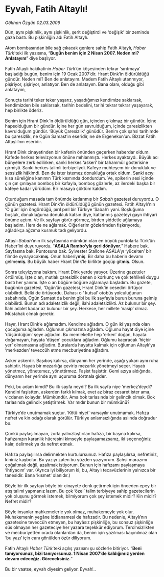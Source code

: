 # Eyvah, Fatih Altaylı!

*Gökhan Özgün 02.03.2009*

<div class="taraf_structure_2col_1zq">
<div class="margen_n">



 <p>Dün, aynı pişkinlik, aynı şişkinlik, şerit değiştirdi ve ‘değişik’ bir zeminde gaza bastı. Bu pişkinliğin adı Fatih Altaylı. <br/><br/>Atom bombasından bile sağ çıkacak genlere sahip Fatih Altaylı, <i>Haber Türk</i>’teki ilk yazısına, “<b>Bugün benim için 2 Nisan 2007. Neden mi? Anlatayım</b>” diye başlıyor. <br/><br/>Fatih Altaylı hakikatinin <i>Haber Türk</i>’ün köşesinden tekrar ‘sırıtmaya’ başladığı bugün, benim için 19 Ocak 2007’dir. Hrant Dink’in öldürüldüğü gündür. Neden mi? Ben de anlatayım. Madem Fatih Altaylı utanmıyor, pişiriyor, şişiriyor, anlatıyor. Ben de anlatayım. Bana olanı, olduğu gibi anlatayım, <br/><br/>Sonuçta tarihi teker teker yaşarız, yaşadığımızı kendimize saklarsak, kendimizden bile saklarsak, tarihin bedelini, tarihi tekrar tekrar yaşayarak, hep birlikte öderiz. <br/><br/>Benim için Hrant Dink’in öldürüldüğü gün, içinden çıkılmaz bir gündür. İçine hapsolduğum bir gündür. İçine her gün savrulduğum, içinde çaresizlikten kavrulduğum gündür. ‘Büyük Çaresizlik’ günüdür. Benim çok şahsi tarihimde bu çaresizlik, ne Ogün Samast’ın eseridir, ne de Ergenekon’un. Bizzat Fatih Altaylı’nın eseridir. <br/><br/>Hrant Dink cinayetinden bir kafenin önünden geçerken haberdar oldum. Kafede herkes televizyonun önüne mıhlanmıştı. Herkes ayaktaydı. Büyük acı bünyelere zerk edilirken, sanki herkes ‘askerî’ bir tahammül gösterisine girmişti. Sanki herkes talimli terbiyeliydi. Kafeye muhteşem bir donukluk ve sessizlik hâkimdi. Ben de ister istemez donukluğa ortak oldum. Sanki acıyı kısa süreliğine kanımın Türk kısmında dondurdum. Ve, spikerin sesi içinde çın çın çınlayan bomboş bir kafayla, bomboş gözlerle, az ilerdeki başka bir kafeye kadar yürüdüm. Bir masaya çöktüm kaldım. <br/><br/>Oturduğum masada tam önümde katlanmış bir <i>Sabah</i> gazetesi duruyordu. O günün gazetesi. Hrant Dink’in öldürüldüğü günün gazetesi. Fatih Altaylı’nın ‘O gün’ için öngördüğü, pırıl pırıl bir Türkiye ‘Sabah’ı yani. Boşluğuma boşluk, donukluğuma donukluk katsın diye, katlanmış gazeteyi gayrı ihtiyari önüme açtım. Ve ilk sayfayı görür görmez, birden şiddetle ağlamaya başladım. Hem de ne ağlamak. Ciğerlerim gözlerimden fışkırıyordu, ağladıkça ağzıma kusmuk tadı geliyordu. <br/><br/>Altaylı <i>Sabah</i>’ının ilk sayfasında mümkün olan en büyük puntolarla Türk’ün Haber’ini duyuruyordu. “<b>ASALA Rambo’yla geri dönüyor.</b>” Habere bak. Sayfasına bak. Puntosuna bak. Sylvester Stallone ASALA’yı ‘yücelten’ bir filmde oynayacak<b>mış</b>. Onun haberiy<b>miş</b>. Bir daha bu haberin devamı gelme<b>miş</b>. Bu büyük haber Hrant Dink’le birlikte göçüp git<b>miş</b>. Olsun. <br/><br/>Sonra televizyona baktım. Hrant Dink yerde yatıyor. Üzerine gazeteler örtülmüş. İşte o an, mutlak çaresizlik denen o korkunç ve çok tehlikeli duygu bastı her yanımı. İşte o an böğüre böğüre ağlamaya başladım. Bu gazete, bugünün gazetesi, ‘Ogün’ün gazetesi, Hrant Dink’in cesedini örtüyor olabilirdi. Belki de örtüyordu. Dahası o ‘ kutsal’ otobüs yolculuğunun sabahında, Ogün Samast da benim gibi bu ilk sayfayla burun buruna gelmiş olabilirdi. Bunun adı adaletsizlik değil, ilahi adaletsizlikti. Az bulunur bir şey. İlahi adalet kadar az bulunur bir şey. Herkese, her millete ‘nasip’ olmaz. Müstahak olmak gerekir. <br/><br/>Hayır, Hrant Dink’e ağlamadım. Kendime ağladım. O gün iki yaşında olan çocuğuma ağladım. Oğlumun çıkmazına ağladım. Oğlumu hayat diye içine ‘düşürdüğüm’ şeye ağladım. Bu memlekette hep ‘erken’ doğan, hayata doğamayan, hayata ‘düşen’ çocuklara ağladım. Oğlumu kaçıracak ‘hiçbir yer’ olmamasına ağladım. Buralarda hayatta kalmak için oğlumun Altaylı’ya ‘merkezden’ teveccüh etme mecburiyetine ağladım. <br/><br/>Asker askerdir. Başıboş kalırsa, dünyanın her yerinde, aşağı yukarı aynı ruha sahiptir. Hayatı bir mezarlığa çevirip mezarlık yönetmeyi seçer. Hayatı yönetmez, yönetemez, yönettirmez. Faşist faşisttir. Gemi azıya aldığında, dünyanın her yerinde aynı uçuruma dörtnala gider. <br/><br/>Peki, bu adam kimdi? Bu ilk sayfa neydi? Bu ilk sayfa niye ‘merkez’deydi? Kendini faşistten, askerden farklı kılmak, evet az biraz cesaret ister ama, vicdanen kolaydır. Mümkündür. Ama bok tarlasında bir gelincik olmak. Bok tarlasında gelincik yetiştirmek. Var mıdır bunun bir mümkünü? <br/><br/>Türkiye’de unutmamak suçtur. ‘Kötü niyet’ varsayılır unutmamak. Hafıza nefret ve kin odağı olarak görülür. Türkiye anlamsızlığında aslında doğrudur bu. <br/><br/>Çünkü paylaşılmayan, zorla yalnızlaştırılan hafıza, bir başına kalırsa, hafızanızın karanlık hücresini kimseyle paylaşamazsanız, iki seçeneğiniz kalır, delirmek ya da nefret etmek. <br/><br/>Hafıza paylaşılırsa delirmekten kurtulursunuz. Hafıza paylaşılırsa, nefretiniz, kininiz kaybolur. Bu yazıyı zaten bu yüzden yazıyorum. Şahsi marazımı çoğaltmak değil, azaltmak istiyorum. Bunun için hafızamı paylaşmaya ‘ihtiyacım’ var. (Ayrıca iyi biliyorum ki, bu, Altaylı tecavüzlerinin yalnızca bir tanesidir. Bana ‘kısmet’ olanıdır.) <br/><br/>Böyle bir ilk sayfayı böyle bir cinayete denk getirmek için önceden epey bir atış talimi yapmanız lazım. Bu çok ‘özel’ talim terbiyeye sahip gazetecilerin yok oluşunu görmek istemek, bilmiyorum çok şey istemek midir? Kin midir? Nefret midir? <br/><br/>Böyle insanlar mahkemelerle yok olmaz, muhakemeyle yok olur. Muhakemenin yegâne iddianamesi de hafızadır. Bu nedenle, Altaylı’nın gazetesine teveccüh etmeyen, bu hayâsız pişkinliğe, bu sonsuz şişkinliğe süs olmayan her gazeteciye her yazara teşekkür ediyorum. Tercihsizlikten ve mecburiyetten orada olanlardan da, benim için yazılması kaçınılmaz olan ‘bu yazı’ için canı gönülden özür diliyorum. <br/><br/>Fatih Altaylı <i>Haber Türk</i>’teki açılış yazısını şu sözlerle bitiriyor. “<b>Beni tanıyorsunuz, bizi tanıyorsunuz. 1 Nisan 2007’de kaldığımız yerden devam edeceğiz. Göreceksiniz.</b>” <br/><br/>Bu bir vaatse, eyvah diyesim geliyor. Eyvah!..</p>
<br/>
<br/>
<br/>



<br/>


<div id="taraf_not">
</div>

</div>


</div>
